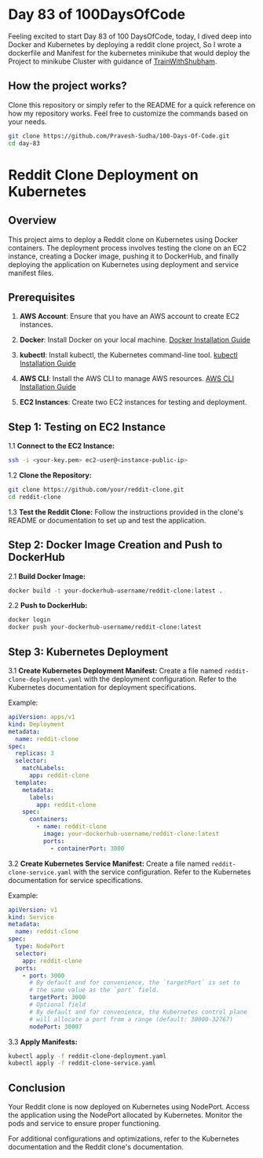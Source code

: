 # Day 83 of 100DaysOfCode

Feeling excited to start Day 83 of 100 DaysOfCode, today, I dived deep into Docker and Kubernetes by deploying a reddit clone project, So I wrote a dockerfile and Manifest for the kubernetes minikube that would deploy the Project to minikube Cluster with guidance of [TrainWithShubham](https://youtu.be/9tl0A_rwgu4?si=D2wBrRAYSUxuNsZH).

## How the project works?

Clone this repository or simply refer to the README for a quick reference on how my repository works. Feel free to customize the commands based on your needs.

```bash
git clone https://github.com/Pravesh-Sudha/100-Days-Of-Code.git
cd day-83
```

# Reddit Clone Deployment on Kubernetes

## Overview

This project aims to deploy a Reddit clone on Kubernetes using Docker containers. The deployment process involves testing the clone on an EC2 instance, creating a Docker image, pushing it to DockerHub, and finally deploying the application on Kubernetes using deployment and service manifest files.

## Prerequisites

1. **AWS Account**: Ensure that you have an AWS account to create EC2 instances.

2. **Docker**: Install Docker on your local machine. [Docker Installation Guide](https://docs.docker.com/get-docker/)

3. **kubectl**: Install kubectl, the Kubernetes command-line tool. [kubectl Installation Guide](https://kubernetes.io/docs/tasks/tools/install-kubectl/)

4. **AWS CLI**: Install the AWS CLI to manage AWS resources. [AWS CLI Installation Guide](https://aws.amazon.com/cli/)

5. **EC2 Instances**: Create two EC2 instances for testing and deployment.

## Step 1: Testing on EC2 Instance

1.1 **Connect to the EC2 Instance:**
```bash
ssh -i <your-key.pem> ec2-user@<instance-public-ip>
```

1.2 **Clone the Repository:**
```bash
git clone https://github.com/your/reddit-clone.git
cd reddit-clone
```

1.3 **Test the Reddit Clone:**
Follow the instructions provided in the clone's README or documentation to set up and test the application.

## Step 2: Docker Image Creation and Push to DockerHub

2.1 **Build Docker Image:**
```bash
docker build -t your-dockerhub-username/reddit-clone:latest .
```

2.2 **Push to DockerHub:**
```bash
docker login
docker push your-dockerhub-username/reddit-clone:latest
```

## Step 3: Kubernetes Deployment

3.1 **Create Kubernetes Deployment Manifest:**
Create a file named `reddit-clone-deployment.yaml` with the deployment configuration. Refer to the Kubernetes documentation for deployment specifications.

Example:
```yaml
apiVersion: apps/v1
kind: Deployment
metadata:
  name: reddit-clone
spec:
  replicas: 3
  selector:
    matchLabels:
      app: reddit-clone
  template:
    metadata:
      labels:
        app: reddit-clone
    spec:
      containers:
        - name: reddit-clone
          image: your-dockerhub-username/reddit-clone:latest
          ports:
            - containerPort: 3000
```

3.2 **Create Kubernetes Service Manifest:**
Create a file named `reddit-clone-service.yaml` with the service configuration. Refer to the Kubernetes documentation for service specifications.

Example:
```yaml
apiVersion: v1
kind: Service
metadata:
  name: reddit-clone
spec:
  type: NodePort
  selector:
    app: reddit-clone
  ports:
    - port: 3000
      # By default and for convenience, the `targetPort` is set to
      # the same value as the `port` field.
      targetPort: 3000
      # Optional field
      # By default and for convenience, the Kubernetes control plane
      # will allocate a port from a range (default: 30000-32767)
      nodePort: 30007
```

3.3 **Apply Manifests:**
```bash
kubectl apply -f reddit-clone-deployment.yaml
kubectl apply -f reddit-clone-service.yaml
```

## Conclusion

Your Reddit clone is now deployed on Kubernetes using NodePort. Access the application using the NodePort allocated by Kubernetes. Monitor the pods and service to ensure proper functioning.

For additional configurations and optimizations, refer to the Kubernetes documentation and the Reddit clone's documentation.